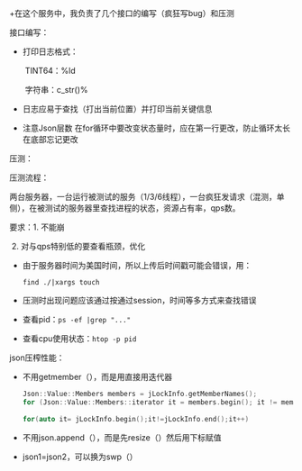 +在这个服务中，我负责了几个接口的编写（疯狂写bug）和压测

接口编写：

   +   打印日志格式：
       
       ​	TINT64：%ld
       
       ​	字符串：c_str()%
    
   +   日志应易于查找（打出当前位置）并打印当前关键信息

   +   注意Json层数
      在for循环中要改变状态量时，应在第一行更改，防止循环太长在底部忘记更改

压测：

压测流程：

​	两台服务器，一台运行被测试的服务（1/3/6线程），一台疯狂发请求（混测，单侧），在被测试的服务器里查找进程的状态，资源占有率，qps数。

要求：1. 不能崩

​			2. 对与qps特别低的要查看瓶颈，优化

   + 由于服务器时间为美国时间，所以上传后时间戳可能会错误，用：

     `find ./|xargs touch`

   + 压测时出现问题应该通过按通过session，时间等多方式来查找错误

   + 查看pid：`ps -ef |grep "..."`

   + 查看cpu使用状态：`htop -p pid`

json压榨性能：
 +    不用getmember（），而是用直接用迭代器

      ```c++
      Json::Value::Members members = jLockInfo.getMemberNames();
      for (Json::Value::Members::iterator it = members.begin(); it != members.end(); it++)
          
      for(auto it= jLockInfo.begin();it!=jLockInfo.end();it++)
      ```

 +    不用json.append（），而是先resize（）然后用下标赋值

 +    json1=json2，可以换为swp（）

      





